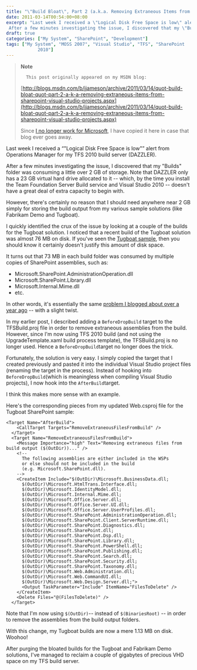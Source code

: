 ```yaml
---
title: "\"Build Bloat\", Part 2 (a.k.a. Removing Extraneous Items from SharePoint Visual Studio Projects)"
date: 2011-03-14T00:54:00+08:00
excerpt: "Last week I received a \"Logical Disk Free Space is low\" alert from Operations Manager for my TFS 2010 build server (DAZZLER). 
 After a few minutes investigating the issue, I discovered that my \"Builds\" folder was consuming a little over 2 GB of storage..."
draft: true
categories: ["My System", "SharePoint", "Development"]
tags: ["My System", "MOSS 2007", "Visual Studio", "TFS", "SharePoint 
			2010"]
---
```


> **Note**
> 
>       This post originally appeared on my MSDN blog:
> 
> [http://blogs.msdn.com/b/jjameson/archive/2011/03/14/quot-build-bloat-quot-part-2-a-k-a-removing-extraneous-items-from-sharepoint-visual-studio-projects.aspx](http://blogs.msdn.com/b/jjameson/archive/2011/03/14/quot-build-bloat-quot-part-2-a-k-a-removing-extraneous-items-from-sharepoint-visual-studio-projects.aspx)
> 
> Since [I no longer work for Microsoft](/blog/jjameson/2011/09/02/last-day-with-microsoft), I have copied it here in case that blog ever goes away.

Last week I received a <q class="directQuote">"Logical Disk Free Space is
low"</q> alert from Operations Manager for my TFS 2010 build server (DAZZLER).

After a few minutes investigating the issue, I discovered that my "Builds" folder was consuming a little over 2 GB of storage. Note that DAZZLER only has a 23 GB virtual hard drive allocated to it -- which, by the time you install the Team Foundation Server Build service and Visual Studio 2010 -- doesn't have a great deal of extra capacity to begin with.

However, there's certainly no reason that I should need anywhere near 2 GB simply for storing the build output from my various sample solutions (like Fabrikam Demo and Tugboat).

I quickly identified the crux of the issue by looking at a couple of the builds for the Tugboat solution. I noticed that a recent build of the Tugboat solution was almost 76 MB on disk. If you've seen the [Tugboat sample](/blog/jjameson/tags/Tugboat/), then you should know it certainly doesn't justify this amount of disk space.

It turns out that 73 MB in each build folder was consumed by multiple copies of SharePoint assemblies, such as:

- Microsoft.SharePoint.AdministrationOperation.dll
- Microsoft.SharePoint.Library.dll
- Microsoft.Internal.Mime.dll
- etc.

In other words, it's essentially the same [problem I blogged about over a year ago](/blog/jjameson/2010/01/12/build-bloat-and-removing-extraneous-items-from-tfs-builds) -- with a slight twist.

In my earlier post, I described adding a `BeforeDropBuild` target to the TFSBuild.proj file in order to remove extraneous assemblies from the build. However, since I'm now using TFS 2010 build (and not using the UpgradeTemplate.xaml build process template), the TFSBuild.proj is no longer used. Hence a `BeforeDropBuild`target no longer does the trick.

Fortunately, the solution is very easy. I simply copied the target that I created previously and pasted it into the individual Visual Studio project files (renaming the target in the process). Instead of hooking into `BeforeDropBuild`(which is meaningless when compiling Visual Studio projects), I now hook into the `AfterBuild`target.

I think this makes more sense with an example.

Here's the corresponding pieces from my updated Web.csproj file for the Tugboat SharePoint sample:

```
<Target Name="AfterBuild">
    <CallTarget Targets="RemoveExtraneousFilesFromBuild" />
  </Target>
  <Target Name="RemoveExtraneousFilesFromBuild">
    <Message Importance="high" Text="Removing extraneous files from build output ($(OutDir))..." />
    <!--
      The following assemblies are either included in the WSPs
      or else should not be included in the build
      (e.g. Microsoft.SharePoint.dll).
    -->
    <CreateItem Include="$(OutDir)\Microsoft.BusinessData.dll;
      $(OutDir)\Microsoft.HtmlTrans.Interface.dll;
      $(OutDir)\Microsoft.IdentityModel.dll;
      $(OutDir)\Microsoft.Internal.Mime.dll;
      $(OutDir)\Microsoft.Office.Server.dll;
      $(OutDir)\Microsoft.Office.Server.UI.dll;
      $(OutDir)\Microsoft.Office.Server.UserProfiles.dll;
      $(OutDir)\Microsoft.SharePoint.AdministrationOperation.dll;
      $(OutDir)\Microsoft.SharePoint.Client.ServerRuntime.dll;
      $(OutDir)\Microsoft.SharePoint.Diagnostics.dll;
      $(OutDir)\Microsoft.SharePoint.dll;
      $(OutDir)\Microsoft.SharePoint.Dsp.dll;
      $(OutDir)\Microsoft.SharePoint.Library.dll;
      $(OutDir)\Microsoft.SharePoint.PowerShell.dll;
      $(OutDir)\Microsoft.SharePoint.Publishing.dll;
      $(OutDir)\Microsoft.SharePoint.Search.dll;
      $(OutDir)\Microsoft.SharePoint.Security.dll;
      $(OutDir)\Microsoft.SharePoint.Taxonomy.dll;
      $(OutDir)\Microsoft.Web.Administration.dll;
      $(OutDir)\Microsoft.Web.CommandUI.dll;
      $(OutDir)\Microsoft.Web.Design.Server.dll;">
      <Output TaskParameter="Include" ItemName="FilesToDelete" />
    </CreateItem>
    <Delete Files="@(FilesToDelete)" />
  </Target>
```

Note that I'm now using `$(OutDir)`-- instead of `$(BinariesRoot)` -- in order to remove the assemblies from the build output folders.

With this change, my Tugboat builds are now a mere 1.13 MB on disk. Woohoo!

After purging the bloated builds for the Tugboat and Fabrikam Demo solutions, I've managed to reclaim a couple of gigabytes of precious VHD space on my TFS build server.

